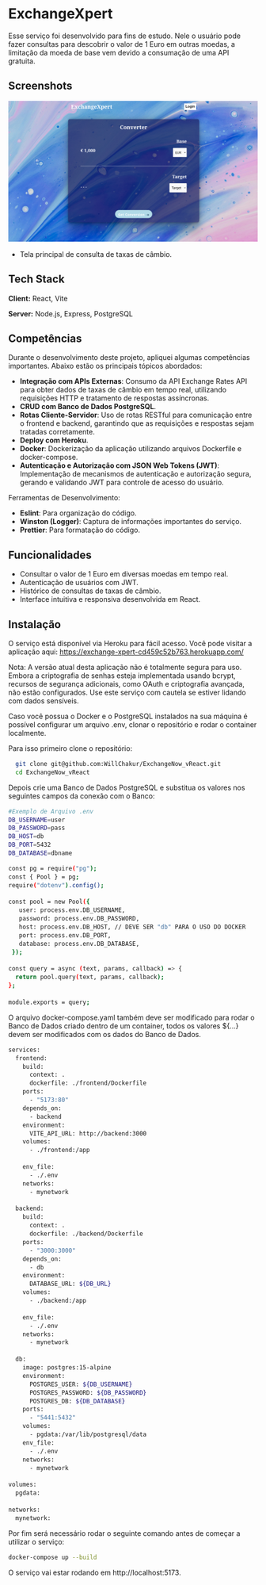 # ExchangeXpert

Esse serviço foi desenvolvido para fins de estudo. Nele o usuário pode fazer consultas para descobrir o valor de 1 Euro em outras moedas, a limitação da moeda de base vem devido a consumação de uma API gratuita.

## Screenshots

![Home da Aplicação](homepage_screenshot.png)

- Tela principal de consulta de taxas de câmbio.

## Tech Stack

**Client:** React, Vite

**Server:** Node.js, Express, PostgreSQL

## Competências

Durante o desenvolvimento deste projeto, apliquei algumas competências importantes. Abaixo estão os principais tópicos abordados:

- **Integração com APIs Externas**: Consumo da API Exchange Rates API para obter dados de taxas de câmbio em tempo real, utilizando requisições HTTP e tratamento de respostas assíncronas.
- **CRUD com Banco de Dados PostgreSQL**.
- **Rotas Cliente-Servidor**: Uso de rotas RESTful para comunicação entre o frontend e backend, garantindo que as requisições e respostas sejam tratadas corretamente.
- **Deploy com Heroku**.
- **Docker**: Dockerização da aplicação utilizando arquivos Dockerfile e docker-compose.
- **Autenticação e Autorização com JSON Web Tokens (JWT)**: Implementação de mecanismos de autenticação e autorização segura, gerando e validando JWT para controle de acesso do usuário.

Ferramentas de Desenvolvimento:

- **Eslint**: Para organização do código.
- **Winston (Logger)**: Captura de informações importantes do serviço.
- **Prettier**: Para formatação do código.

## Funcionalidades

- Consultar o valor de 1 Euro em diversas moedas em tempo real.
- Autenticação de usuários com JWT.
- Histórico de consultas de taxas de câmbio.
- Interface intuitiva e responsiva desenvolvida em React.

## Instalação

O serviço está disponível via Heroku para fácil acesso. Você pode visitar a aplicação aqui: https://exchange-xpert-cd459c52b763.herokuapp.com/

Nota: A versão atual desta aplicação não é totalmente segura para uso. Embora a criptografia de senhas esteja implementada usando bcrypt, recursos de segurança adicionais, como OAuth e criptografia avançada, não estão configurados. Use este serviço com cautela se estiver lidando com dados sensíveis.

Caso você possua o Docker e o PostgreSQL instalados na sua máquina é possível configurar um arquivo .env, clonar o repositório e rodar o container localmente.

Para isso primeiro clone o repositório:

```bash
  git clone git@github.com:WillChakur/ExchangeNow_vReact.git
  cd ExchangeNow_vReact
```

Depois crie uma Banco de Dados PostgreSQL e substitua os valores nos seguintes campos da conexão com o Banco:

```bash
#Exemplo de Arquivo .env
DB_USERNAME=user
DB_PASSWORD=pass
DB_HOST=db
DB_PORT=5432
DB_DATABASE=dbname
```

```bash
const pg = require("pg");
const { Pool } = pg;
require("dotenv").config();

const pool = new Pool({
   user: process.env.DB_USERNAME,
   password: process.env.DB_PASSWORD,
   host: process.env.DB_HOST, // DEVE SER "db" PARA O USO DO DOCKER
   port: process.env.DB_PORT,
   database: process.env.DB_DATABASE,
 });

const query = async (text, params, callback) => {
  return pool.query(text, params, callback);
};

module.exports = query;

```

O arquivo docker-compose.yaml também deve ser modificado para rodar o Banco de Dados criado dentro de um container, todos os valores ${...} devem ser modificados com os dados do Banco de Dados.

```bash
services:
  frontend:
    build:
      context: .
      dockerfile: ./frontend/Dockerfile
    ports:
      - "5173:80"
    depends_on:
      - backend
    environment:
      VITE_API_URL: http://backend:3000
    volumes:
      - ./frontend:/app

    env_file:
      - ./.env
    networks:
      - mynetwork

  backend:
    build:
      context: .
      dockerfile: ./backend/Dockerfile
    ports:
      - "3000:3000"
    depends_on:
      - db
    environment:
      DATABASE_URL: ${DB_URL}
    volumes:
      - ./backend:/app

    env_file:
      - ./.env
    networks:
      - mynetwork

  db:
    image: postgres:15-alpine
    environment:
      POSTGRES_USER: ${DB_USERNAME}
      POSTGRES_PASSWORD: ${DB_PASSWORD}
      POSTGRES_DB: ${DB_DATABASE}
    ports:
      - "5441:5432"
    volumes:
      - pgdata:/var/lib/postgresql/data
    env_file:
      - ./.env
    networks:
      - mynetwork

volumes:
  pgdata:

networks:
  mynetwork:

```

Por fim será necessário rodar o seguinte comando antes de começar a utilizar o serviço:

```bash
docker-compose up --build
```

O serviço vai estar rodando em http://localhost:5173.
